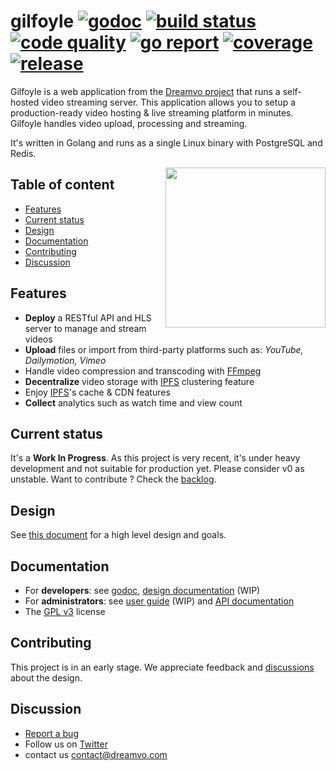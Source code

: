 # gilfoyle [![godoc](https://godoc.org/github.com/dreamvo/gilfoyle?status.svg)](https://godoc.org/github.com/dreamvo/gilfoyle) [![build status](https://img.shields.io/endpoint.svg?url=https://actions-badge.atrox.dev/dreamvo/gilfoyle/badge?ref=master)](https://github.com/dreamvo/gilfoyle/actions) [![code quality](https://api.codeclimate.com/v1/badges/055672c88626f92d7dd1/maintainability)](https://codeclimate.com/github/dreamvo/gilfoyle/maintainability) [![go report](https://goreportcard.com/badge/github.com/dreamvo/gilfoyle)](https://goreportcard.com/report/github.com/dreamvo/gilfoyle) [![coverage](https://codecov.io/gh/dreamvo/gilfoyle/branch/master/graph/badge.svg)](https://codecov.io/gh/dreamvo/gilfoyle) [![release](https://img.shields.io/github/release/dreamvo/gilfoyle.svg)](https://github.com/dreamvo/gilfoyle/releases)

Gilfoyle is a web application from the [Dreamvo project](https://dreamvo.com) that runs a self-hosted video streaming server. This application allows you to setup a production-ready video hosting & live streaming platform in minutes. Gilfoyle handles video upload, processing and streaming.

It's written in Golang and runs as a single Linux binary with PostgreSQL and Redis.

<a href="https://www.redbubble.com/fr/people/andromeduh/shop"><img src="https://ih1.redbubble.net/image.71449494.3195/raf,750x1000,075,t,oatmeal_heather.u2.jpg" width="256" align="right" /></a>

## Table of content

- [Features](#features)
- [Current status](#current-status)
- [Design](#design)
- [Documentation](#documentation)
- [Contributing](#contributing)
- [Discussion](#discussion)

## Features

- **Deploy** a RESTful API and HLS server to manage and stream videos
- **Upload** files or import from third-party platforms such as: *YouTube, Dailymotion, Vimeo*
- Handle video compression and transcoding with [FFmpeg](https://ffmpeg.org/)
- **Decentralize** video storage with [IPFS](https://ipfs.io/) clustering feature
- Enjoy [IPFS](https://ipfs.io/)'s cache & CDN features
- **Collect** analytics such as watch time and view count

## Current status

It's a **Work In Progress**. As this project is very recent, it's under heavy development and not suitable for production yet. Please consider v0 as unstable. Want to contribute ? Check the [backlog](https://github.com/dreamvo/gilfoyle/projects/1).

## Design

See [this document](DESIGN.md) for a high level design and goals.

## Documentation

- For **developers**: see [godoc](https://godoc.org/github.com/dreamvo/gilfoyle), [design documentation](DESIGN.md) (WIP)
- For **administrators**: see [user guide](https://dreamvo.github.io/gilfoyle/) (WIP) and [API documentation](https://redocly.github.io/redoc/?url=https://raw.githubusercontent.com/dreamvo/gilfoyle/master/api/docs/swagger.yaml#tag/videos)
- The [GPL v3](LICENSE) license

## Contributing

This project is in an early stage. We appreciate feedback and [discussions](#discussion) about the design.

## Discussion

- [Report a bug](https://github.com/dreamvo/gilfoyle/issues/new)
- Follow us on [Twitter](https://twitter.com/dreamvoapp)
- contact us [contact@dreamvo.com](mailto:contact@dreamvo.com)
